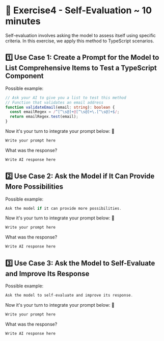 # 📝 Exercise4 - Self-Evaluation ~ 10 minutes

Self-evaluation involves asking the model to assess itself using specific criteria. In this exercise, we apply this method to TypeScript scenarios.

## 1️⃣ Use Case 1: Create a Prompt for the Model to List Comprehensive Items to Test a TypeScript Component

Possible example:

```typescript
// Ask your AI to give you a list to test this method
// Function that validates an email address
function validateEmail(email: string): boolean {
  const emailRegex = /^[^\s@]+@[^\s@]+\.[^\s@]+$/;
  return emailRegex.test(email);
}
```

Now it's your turn to integrate your prompt below: 👀
```typescript
Write your prompt here
```

What was the response?
```typescript
Write AI response here
```

## 2️⃣ Use Case 2: Ask the Model if It Can Provide More Possibilities

Possible example:

```typescript
Ask the model if it can provide more possibilities.
```

Now it's your turn to integrate your prompt below: 👀
```typescript
Write your prompt here
```

What was the response?
```typescript
Write AI response here
```

## 3️⃣ Use Case 3: Ask the Model to Self-Evaluate and Improve Its Response

Possible example:

```typescript
Ask the model to self-evaluate and improve its response.
```

Now it's your turn to integrate your prompt below: 👀
```typescript
Write your prompt here
```

What was the response?
```typescript
Write AI response here
```
